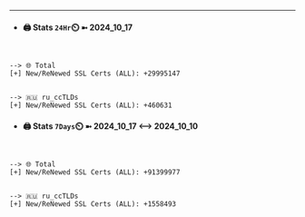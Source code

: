

---
- #### 🖨️ **Stats** `24Hr`⏲️ ➼ 2024_10_17
```console


--> 🌐 Total
[+] New/ReNewed SSL Certs (ALL): +29995147


--> 🇷🇺 ru_ccTLDs
[+] New/ReNewed SSL Certs (ALL): +460631

```

- #### 🖨️ **Stats** `7Days`⏲️ ➼ 2024_10_17 <--> 2024_10_10
```console


--> 🌐 Total
[+] New/ReNewed SSL Certs (ALL): +91399977


--> 🇷🇺 ru_ccTLDs
[+] New/ReNewed SSL Certs (ALL): +1558493

```

